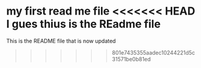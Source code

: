 my first read me file
<<<<<<< HEAD
I gues thius is the REadme file
=======
This is the README file that is now updated
>>>>>>> 801e7435355aadec10244221d5c31571be0b81ed
